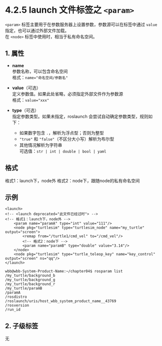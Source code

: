 # 4.2.5 launch 文件标签之 `<param>`

`<param>` 标签主要用于在参数服务器上设置参数，参数源可以在标签中通过 `value` 指定，也可以通过外部文件加载。  
在 `<node>` 标签中使用时，相当于私有命名空间。

## 1. 属性

- **name**  
  参数名称，可以包含命名空间  
  格式：`name="命名空间/参数名"`

- **value**（可选）  
  定义参数值。如果此处省略，必须指定外部文件作为参数源  
  格式：`value="xxx"`

- **type**（可选）  
  指定参数类型。如果未指定，roslaunch 会尝试自动确定参数类型，规则如下：  
  - 如果数字包含 `.`，解析为浮点型；否则为整型  
  - `"true"` 和 `"false"`（不区分大小写）解析为布尔型  
  - 其他情况解析为字符串  
  可选值：`str | int | double | bool | yaml`

## 格式
格式1：launch下，node外
格式2：node下，跟随node的私有命名空间
## 示例

```
<launch>
<!-- <launch deprecated="此文件已经过时"> -->
<!-- 格式1：launch下，node外 -->
    <param name="paramA" type="int" value="111"/>
    <node pkg="turtlesim" type="turtlesim_node" name="my_turtle" output="screen">
        <remap from="/turtle1/cmd_vel" to="/cmd_vel"/>
        <!-- 格式2：node下 -->
        <param name="paramB" type="double" value="3.14"/>
    </node>
    <node pkg="turtlesim" type="turtle_teleop_key" name="key_control" output="screen" ns="qq"/>
</launch>
```

```
wbb@wbb-System-Product-Name:~/chapter04$ rosparam list
/my_turtle/background_b
/my_turtle/background_g
/my_turtle/background_r
/my_turtle/paramB
/paramA
/rosdistro
/roslaunch/uris/host_wbb_system_product_name__43769
/rosversion
/run_id
```

## 2. 子级标签  
无